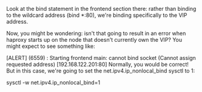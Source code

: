 Look at the bind statement in the frontend section there: rather than binding to the wildcard address (bind *:80), we're binding specifically to the VIP address.

Now, you might be wondering: isn't that going to result in an error when haproxy starts up on the node that doesn't currently own the VIP? 
You might expect to see something like:

[ALERT]    (6559) : Starting frontend main: cannot bind socket (Cannot
assign requested address) [192.168.122.201:80]
Normally, you would be correct! But in this case, we're going to set the net.ipv4.ip_nonlocal_bind sysctl to 1:

sysctl -w net.ipv4.ip_nonlocal_bind=1
